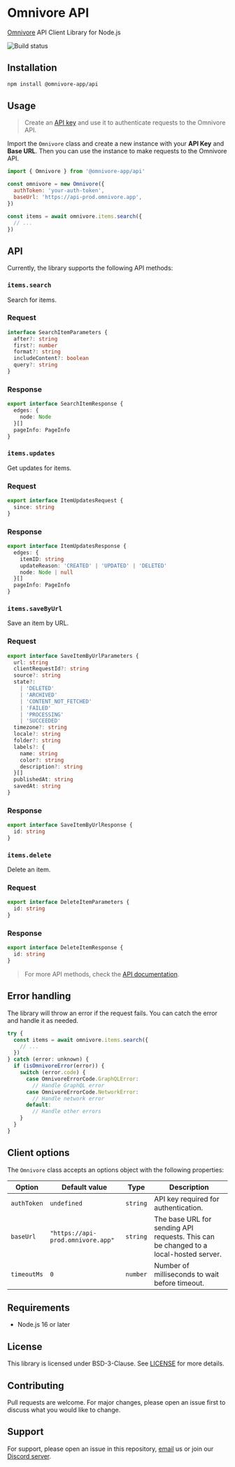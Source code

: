 # Omnivore API

[Omnivore](https://omnivore.app) API Client Library for Node.js

![Build status](https://github.com/omnivore-app/omnivore-api/actions/workflows/ci.yml/badge.svg)

## Installation

```bash
npm install @omnivore-app/api
```

## Usage

> Create an [API key](https://omnivore.app/settings/api) and use it to authenticate requests to the Omnivore API.

Import the `Omnivore` class and create a new instance with your **API Key** and **Base URL**. Then you can use the instance to make requests to the Omnivore API.

```javascript
import { Omnivore } from '@omnivore-app/api'

const omnivore = new Omnivore({
  authToken: 'your-auth-token',
  baseUrl: 'https://api-prod.omnivore.app',
})

const items = await omnivore.items.search({
  // ...
})
```

## API

Currently, the library supports the following API methods:

### `items.search`

Search for items.

### Request

```typescript
interface SearchItemParameters {
  after?: string
  first?: number
  format?: string
  includeContent?: boolean
  query?: string
}
```

### Response

```typescript
export interface SearchItemResponse {
  edges: {
    node: Node
  }[]
  pageInfo: PageInfo
}
```

### `items.updates`

Get updates for items.

### Request

```typescript
export interface ItemUpdatesRequest {
  since: string
}
```

### Response

```typescript
export interface ItemUpdatesResponse {
  edges: {
    itemID: string
    updateReason: 'CREATED' | 'UPDATED' | 'DELETED'
    node: Node | null
  }[]
  pageInfo: PageInfo
}
```

### `items.saveByUrl`

Save an item by URL.

### Request

```typescript
export interface SaveItemByUrlParameters {
  url: string
  clientRequestId?: string
  source?: string
  state?:
    | 'DELETED'
    | 'ARCHIVED'
    | 'CONTENT_NOT_FETCHED'
    | 'FAILED'
    | 'PROCESSING'
    | 'SUCCEEDED'
  timezone?: string
  locale?: string
  folder?: string
  labels?: {
    name: string
    color?: string
    description?: string
  }[]
  publishedAt: string
  savedAt: string
}
```

### Response

```typescript
export interface SaveItemByUrlResponse {
  id: string
}
```

### `items.delete`

Delete an item.

### Request

```typescript
export interface DeleteItemParameters {
  id: string
}
```

### Response

```typescript
export interface DeleteItemResponse {
  id: string
}
```

> For more API methods, check the [API documentation](https://docs.omnivore.app/integrations/api.html).

## Error handling

The library will throw an error if the request fails. You can catch the error and handle it as needed.

```javascript
try {
  const items = await omnivore.items.search({
    // ...
  })
} catch (error: unknown) {
  if (isOmnivoreError(error)) {
    switch (error.code) {
      case OmnivoreErrorCode.GraphQLError:
        // Handle GraphQL error
      case OmnivoreErrorCode.NetworkError:
        // Handle network error
      default:
        // Handle other errors
    }
  }
}
```

## Client options

The `Omnivore` class accepts an options object with the following properties:

| Option      | Default value                     | Type     | Description                                                                          |
| ----------- | --------------------------------- | -------- | ------------------------------------------------------------------------------------ |
| `authToken` | `undefined`                       | `string` | API key required for authentication.                                                 |
| `baseUrl`   | `"https://api-prod.omnivore.app"` | `string` | The base URL for sending API requests. This can be changed to a local-hosted server. |
| `timeoutMs` | `0`                               | `number` | Number of milliseconds to wait before timeout.                                       |

## Requirements

- Node.js 16 or later

## License

This library is licensed under BSD-3-Clause. See [LICENSE](LICENSE) for more details.

## Contributing

Pull requests are welcome. For major changes, please open an issue first to discuss what you would like to change.

## Support

For support, please open an issue in this repository, [email](mailto:feedback@omnivore.app) us or join our [Discord server](https://discord.gg/h2z5rppzz9).
